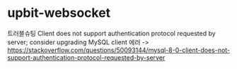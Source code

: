 # upbit-websocket

트러블슈팅
Client does not support authentication protocol requested by server; consider upgrading MySQL client 에러
-> https://stackoverflow.com/questions/50093144/mysql-8-0-client-does-not-support-authentication-protocol-requested-by-server
